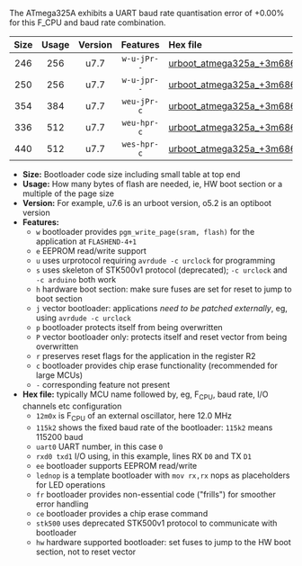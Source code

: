 The ATmega325A exhibits a UART baud rate quantisation error of +0.00% for this F_CPU and baud rate combination.

|Size|Usage|Version|Features|Hex file|
|:-:|:-:|:-:|:-:|:--|
|246|256|u7.7|`w-u-jPr--`|[urboot_atmega325a_+3m6864x_+++7k2_uart0_rxe0_txe1_lednop.hex](https://raw.githubusercontent.com/stefanrueger/urboot.hex/main/mcus/atmega325a/external_oscillator/fcpu_+3m6864x/br_+++7k2/urboot_atmega325a_+3m6864x_+++7k2_uart0_rxe0_txe1_lednop.hex)|
|250|256|u7.7|`w-u-jpr--`|[urboot_atmega325a_+3m6864x_+++7k2_uart0_rxe0_txe1_lednop_fr.hex](https://raw.githubusercontent.com/stefanrueger/urboot.hex/main/mcus/atmega325a/external_oscillator/fcpu_+3m6864x/br_+++7k2/urboot_atmega325a_+3m6864x_+++7k2_uart0_rxe0_txe1_lednop_fr.hex)|
|354|384|u7.7|`weu-jPr-c`|[urboot_atmega325a_+3m6864x_+++7k2_uart0_rxe0_txe1_ee_lednop_fr_ce.hex](https://raw.githubusercontent.com/stefanrueger/urboot.hex/main/mcus/atmega325a/external_oscillator/fcpu_+3m6864x/br_+++7k2/urboot_atmega325a_+3m6864x_+++7k2_uart0_rxe0_txe1_ee_lednop_fr_ce.hex)|
|336|512|u7.7|`weu-hpr-c`|[urboot_atmega325a_+3m6864x_+++7k2_uart0_rxe0_txe1_ee_lednop_fr_ce_hw.hex](https://raw.githubusercontent.com/stefanrueger/urboot.hex/main/mcus/atmega325a/external_oscillator/fcpu_+3m6864x/br_+++7k2/urboot_atmega325a_+3m6864x_+++7k2_uart0_rxe0_txe1_ee_lednop_fr_ce_hw.hex)|
|440|512|u7.7|`wes-hpr-c`|[urboot_atmega325a_+3m6864x_+++7k2_uart0_rxe0_txe1_ee_lednop_fr_ce_stk500_hw.hex](https://raw.githubusercontent.com/stefanrueger/urboot.hex/main/mcus/atmega325a/external_oscillator/fcpu_+3m6864x/br_+++7k2/urboot_atmega325a_+3m6864x_+++7k2_uart0_rxe0_txe1_ee_lednop_fr_ce_stk500_hw.hex)|

- **Size:** Bootloader code size including small table at top end
- **Usage:** How many bytes of flash are needed, ie, HW boot section or a multiple of the page size
- **Version:** For example, u7.6 is an urboot version, o5.2 is an optiboot version
- **Features:**
  + `w` bootloader provides `pgm_write_page(sram, flash)` for the application at `FLASHEND-4+1`
  + `e` EEPROM read/write support
  + `u` uses urprotocol requiring `avrdude -c urclock` for programming
  + `s` uses skeleton of STK500v1 protocol (deprecated); `-c urclock` and `-c arduino` both work
  + `h` hardware boot section: make sure fuses are set for reset to jump to boot section
  + `j` vector bootloader: applications *need to be patched externally*, eg, using `avrdude -c urclock`
  + `p` bootloader protects itself from being overwritten
  + `P` vector bootloader only: protects itself and reset vector from being overwritten
  + `r` preserves reset flags for the application in the register R2
  + `c` bootloader provides chip erase functionality (recommended for large MCUs)
  + `-` corresponding feature not present
- **Hex file:** typically MCU name followed by, eg, F<sub>CPU</sub>, baud rate, I/O channels etc configuration
  + `12m0x` is F<sub>CPU</sub> of an external oscillator, here 12.0 MHz
  + `115k2` shows the fixed baud rate of the bootloader: `115k2` means 115200 baud
  + `uart0` UART number, in this case `0`
  + `rxd0 txd1` I/O using, in this example, lines RX `D0` and TX `D1`
  + `ee` bootloader supports EEPROM read/write
  + `lednop` is a template bootloader with `mov rx,rx` nops as placeholders for LED operations
  + `fr` bootloader provides non-essential code ("frills") for smoother error handling
  + `ce` bootloader provides a chip erase command
  + `stk500` uses deprecated STK500v1 protocol to communicate with bootloader
  + `hw` hardware supported bootloader: set fuses to jump to the HW boot section, not to reset vector

